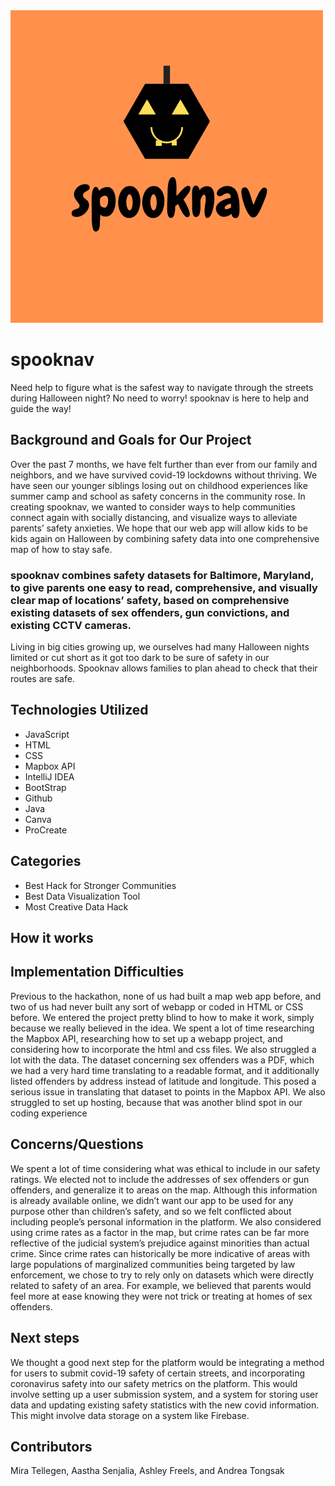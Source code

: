 <img src  = "https://github.com/aastha2468/spooknav/blob/main/images/spooknav.png">

# spooknav
Need help to figure what is the safest way 
to navigate through the streets during 
Halloween night? No need to worry! spooknav is here to 
help and guide the way!  

## Background and Goals for Our Project
Over the past 7 months, we have felt further than ever from our family and neighbors, and we have survived covid-19 lockdowns without thriving. We have seen our younger siblings losing out on childhood experiences like summer camp and school as safety concerns in the community rose. In creating spooknav, we wanted to consider ways to help communities connect again with socially distancing, and visualize ways to alleviate parents’ safety anxieties. We hope that our web app will allow kids to be kids again on Halloween by combining safety data into one comprehensive map of how to stay safe. 

### spooknav combines safety datasets for Baltimore, Maryland, to give parents one easy to read, comprehensive, and visually clear map of locations’ safety, based on comprehensive existing datasets of sex offenders, gun convictions, and existing CCTV cameras.

Living in big cities growing up, we ourselves had many Halloween nights limited or cut short as it got too dark to be sure of safety in our neighborhoods. Spooknav allows families to plan ahead to check that their routes are safe.

## Technologies Utilized
- JavaScript
- HTML
- CSS
- Mapbox API
- IntelliJ IDEA
- BootStrap
- Github
- Java
- Canva
- ProCreate

## Categories
- Best Hack for Stronger Communities
- Best Data Visualization Tool
- Most Creative Data Hack

## How it works

## Implementation Difficulties
Previous to the hackathon, none of us had built a map web app before, and two of us had never built any sort of webapp or coded in HTML or CSS before. We entered the project pretty blind to how to make it work, simply because we really believed in the idea. We spent a lot of time researching the Mapbox API, researching how to set up a webapp project, and considering how to incorporate the html and css files. We also struggled a lot with the data. The dataset concerning sex offenders was a PDF, which we had a very hard time translating to a readable format, and it additionally listed offenders by address instead of latitude and longitude. This posed a serious issue in translating that dataset to points in the Mapbox API. We also struggled to set up hosting, because that was another blind spot in our coding experience

## Concerns/Questions
We spent a lot of time considering what was ethical to include in our safety ratings. We elected not to include the addresses of sex offenders or gun offenders, and generalize it to areas on the map. Although this information is already available online, we didn’t want our app to be used for any purpose other than children’s safety, and so we felt conflicted about including people’s personal information in the platform. We also considered using crime rates as a factor in the map, but crime rates can be far more reflective of the judicial system’s prejudice against minorities than actual crime. Since crime rates can historically be more indicative of areas with large populations of marginalized communities being targeted by law enforcement, we chose to try to rely only on datasets which were directly related to safety of an area. For example, we believed that parents would feel more at ease knowing they were not trick or treating at homes of sex offenders. 

## Next steps
We thought a good next step for the platform would be integrating a method for users to submit covid-19 safety of certain streets, and incorporating coronavirus safety into our safety metrics on the platform. This would involve setting up a user submission system, and a system for storing user data and updating existing safety statistics with the new covid information. This might involve data storage on a system like Firebase.

## Contributors
Mira Tellegen, Aastha Senjalia, Ashley Freels, and Andrea Tongsak

